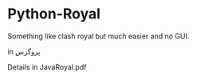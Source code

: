 # Python-Royal
Something like clash royal but much easier and no GUI.

in پروگرس

Details in JavaRoyal.pdf
